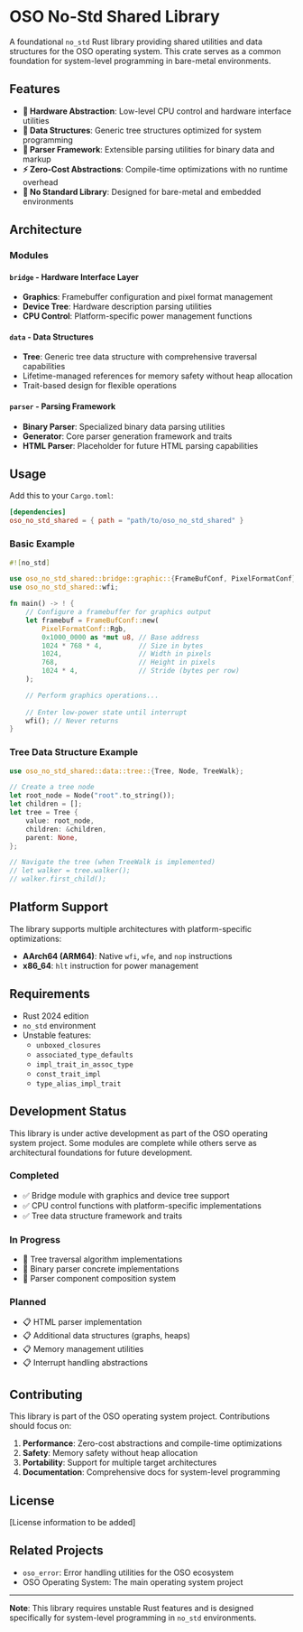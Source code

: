 # OSO No-Std Shared Library

A foundational `no_std` Rust library providing shared utilities and data structures for the OSO operating system. This crate serves as a common foundation for system-level programming in bare-metal environments.

## Features

- **🔧 Hardware Abstraction**: Low-level CPU control and hardware interface utilities
- **🌳 Data Structures**: Generic tree structures optimized for system programming
- **📝 Parser Framework**: Extensible parsing utilities for binary data and markup
- **⚡ Zero-Cost Abstractions**: Compile-time optimizations with no runtime overhead
- **🚫 No Standard Library**: Designed for bare-metal and embedded environments

## Architecture

### Modules

#### `bridge` - Hardware Interface Layer
- **Graphics**: Framebuffer configuration and pixel format management
- **Device Tree**: Hardware description parsing utilities
- **CPU Control**: Platform-specific power management functions

#### `data` - Data Structures
- **Tree**: Generic tree data structure with comprehensive traversal capabilities
- Lifetime-managed references for memory safety without heap allocation
- Trait-based design for flexible operations

#### `parser` - Parsing Framework
- **Binary Parser**: Specialized binary data parsing utilities
- **Generator**: Core parser generation framework and traits
- **HTML Parser**: Placeholder for future HTML parsing capabilities

## Usage

Add this to your `Cargo.toml`:

```toml
[dependencies]
oso_no_std_shared = { path = "path/to/oso_no_std_shared" }
```

### Basic Example

```rust
#![no_std]

use oso_no_std_shared::bridge::graphic::{FrameBufConf, PixelFormatConf};
use oso_no_std_shared::wfi;

fn main() -> ! {
    // Configure a framebuffer for graphics output
    let framebuf = FrameBufConf::new(
        PixelFormatConf::Rgb,
        0x1000_0000 as *mut u8, // Base address
        1024 * 768 * 4,         // Size in bytes
        1024,                   // Width in pixels
        768,                    // Height in pixels
        1024 * 4,               // Stride (bytes per row)
    );

    // Perform graphics operations...
    
    // Enter low-power state until interrupt
    wfi(); // Never returns
}
```

### Tree Data Structure Example

```rust
use oso_no_std_shared::data::tree::{Tree, Node, TreeWalk};

// Create a tree node
let root_node = Node("root".to_string());
let children = [];
let tree = Tree {
    value: root_node,
    children: &children,
    parent: None,
};

// Navigate the tree (when TreeWalk is implemented)
// let walker = tree.walker();
// walker.first_child();
```

## Platform Support

The library supports multiple architectures with platform-specific optimizations:

- **AArch64 (ARM64)**: Native `wfi`, `wfe`, and `nop` instructions
- **x86_64**: `hlt` instruction for power management

## Requirements

- Rust 2024 edition
- `no_std` environment
- Unstable features:
  - `unboxed_closures`
  - `associated_type_defaults`
  - `impl_trait_in_assoc_type`
  - `const_trait_impl`
  - `type_alias_impl_trait`

## Development Status

This library is under active development as part of the OSO operating system project. Some modules are complete while others serve as architectural foundations for future development.

### Completed
- ✅ Bridge module with graphics and device tree support
- ✅ CPU control functions with platform-specific implementations
- ✅ Tree data structure framework and traits

### In Progress
- 🔄 Tree traversal algorithm implementations
- 🔄 Binary parser concrete implementations
- 🔄 Parser component composition system

### Planned
- 📋 HTML parser implementation
- 📋 Additional data structures (graphs, heaps)
- 📋 Memory management utilities
- 📋 Interrupt handling abstractions

## Contributing

This library is part of the OSO operating system project. Contributions should focus on:

1. **Performance**: Zero-cost abstractions and compile-time optimizations
2. **Safety**: Memory safety without heap allocation
3. **Portability**: Support for multiple target architectures
4. **Documentation**: Comprehensive docs for system-level programming

## License

[License information to be added]

## Related Projects

- `oso_error`: Error handling utilities for the OSO ecosystem
- OSO Operating System: The main operating system project

---

**Note**: This library requires unstable Rust features and is designed specifically for system-level programming in `no_std` environments.
